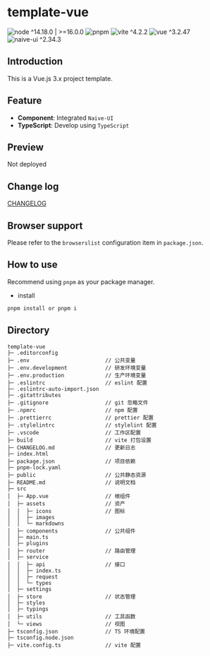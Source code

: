# template-vue

![node ^14.18.0 | >=16.0.0](https://img.shields.io/badge/node-%5E14.18.0%20%7C%20%3E%3D16.0.0-brightgreen)
![pnpm](https://img.shields.io/badge/pnpm-orange)
![vite ^4.2.2](https://img.shields.io/badge/vite-%5E4.2.2-blue)
![vue ^3.2.47](https://img.shields.io/badge/vue-%5E3.2.47-blue)
![naive-ui ^2.34.3](https://img.shields.io/badge/naive--ui-%5E2.34.3-blue)

## Introduction

This is a Vue.js 3.x project template.

## Feature

- **Component**: Integrated `Naive-UI`
- **TypeScript**: Develop using `TypeScript`

## Preview

Not deployed

## Change log

[CHANGELOG](./CHANGELOG.md)

## Browser support

Please refer to the `browserslist` configuration item in `package.json`.

## How to use

Recommend using `pnpm` as your package manager.

- install

```bash
pnpm install or pnpm i
```

## Directory

```text
template-vue
├─ .editorconfig
├─ .env                        // 公共变量
├─ .env.development            // 研发环境变量
├─ .env.production             // 生产环境变量
├─ .eslintrc                   // eslint 配置
├─ .eslintrc-auto-import.json
├─ .gitattributes
├─ .gitignore                  // git 忽略文件
├─ .npmrc                      // npm 配置
├─ .prettierrc                 // prettier 配置
├─ .stylelintrc                // stylelint 配置
├─ .vscode                     // 工作区配置
├─ build                       // vite 打包设置
├─ CHANGELOG.md                // 更新日志
├─ index.html
├─ package.json                // 项目依赖
├─ pnpm-lock.yaml
├─ public                      // 公共静态资源
├─ README.md                   // 说明文档
├─ src
│  ├─ App.vue                  // 根组件
│  ├─ assets                   // 资产
│  │  ├─ icons                 // 图标
│  │  ├─ images
│  │  └─ markdowns
│  ├─ components               // 公共组件
│  ├─ main.ts
│  ├─ plugins
│  ├─ router                   // 路由管理
│  ├─ service
│  │  ├─ api                   // 接口
│  │  ├─ index.ts
│  │  ├─ request
│  │  └─ types
│  ├─ settings
│  ├─ store                    // 状态管理
│  ├─ styles
│  ├─ typings
│  ├─ utils                    // 工具函数
│  └─ views                    // 视图
├─ tsconfig.json               // TS 环境配置
├─ tsconfig.node.json
├─ vite.config.ts              // vite 配置
```
